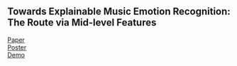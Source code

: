 
</br>
</br>
</br>


## Towards Explainable Music Emotion Recognition: The Route via Mid-level Features

[Paper](https://arxiv.org/abs/1907.03572)</br>
[Poster](#)</br>
[Demo](https://shreyanc.github.io/ismir_example.html)</br>